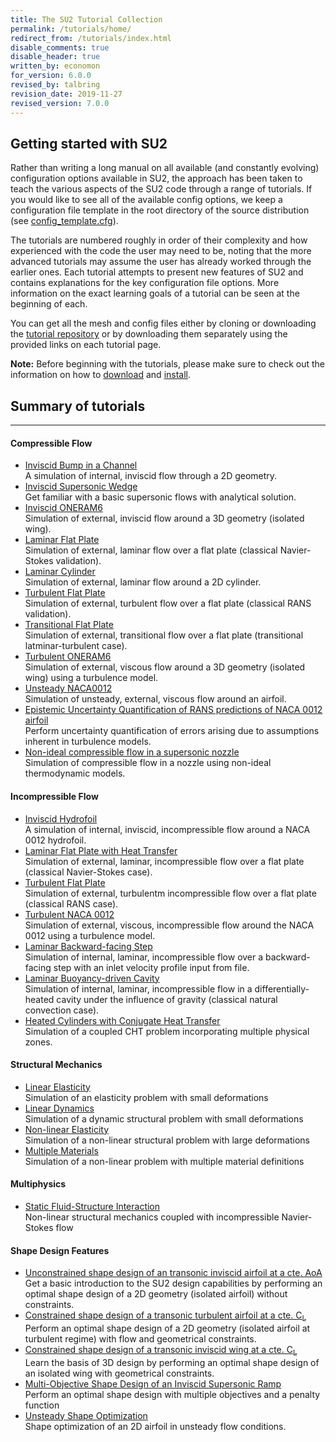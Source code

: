 ```yaml
---
title: The SU2 Tutorial Collection
permalink: /tutorials/home/
redirect_from: /tutorials/index.html
disable_comments: true
disable_header: true
written_by: economon
for_version: 6.0.0
revised_by: talbring
revision_date: 2019-11-27
revised_version: 7.0.0
---
```


## Getting started with SU2

Rather than writing a long manual on all available (and constantly evolving) configuration options available in SU2, the approach has been taken to teach the various aspects of the SU2 code through a range of tutorials. If you would like to see all of the available config options, we keep a configuration file template in the root directory of the source distribution (see [config_template.cfg](https://github.com/su2code/SU2/blob/master/config_template.cfg)).

The tutorials are numbered roughly in order of their complexity and how experienced with the code the user may need to be, noting that the more advanced tutorials may assume the user has already worked through the earlier ones. Each tutorial attempts to present new features of SU2 and contains explanations for the key configuration file options. More information on the exact learning goals of a tutorial can be seen at the beginning of each.

You can get all the mesh and config files either by cloning or downloading the [tutorial repository](https://github.com/su2code/Tutorials) or by downloading them separately using the provided links on each tutorial page.

**Note:** Before beginning with the tutorials, please make sure to check out the information on how to [download](/su2/docs_v7/Download/) and [install](/su2/docs_v7/Installation/).

## Summary of tutorials
------

#### Compressible Flow

* [Inviscid Bump in a Channel](/su2/Tutorials/Inviscid_Bump/)   
A simulation of internal, inviscid flow through a 2D geometry.
* [Inviscid Supersonic Wedge](/su2/Tutorials/Inviscid_Wedge/)    
Get familiar with a basic supersonic flows with analytical solution.
* [Inviscid ONERAM6](/su2/Tutorials/Inviscid_ONERAM6/)    
Simulation of external, inviscid flow around a 3D geometry (isolated wing).
* [Laminar Flat Plate](/su2/Tutorials/Laminar_Flat_Plate/)   
Simulation of external, laminar flow over a flat plate (classical Navier-Stokes validation).
* [Laminar Cylinder](/su2/Tutorials/Laminar_Cylinder/)    
Simulation of external, laminar flow around a 2D cylinder.
* [Turbulent Flat Plate](/su2/Tutorials/Turbulent_Flat_Plate/)    
Simulation of external, turbulent flow over a flat plate (classical RANS validation).
* [Transitional Flat Plate](/su2/Tutorials/Transitional_Flat_Plate/)    
Simulation of external, transitional flow over a flat plate (transitional latminar-turbulent case).
* [Turbulent ONERAM6](/su2/Tutorials/Turbulent_ONERAM6/)     
Simulation of external, viscous flow around a 3D geometry (isolated wing) using a turbulence model.
* [Unsteady NACA0012](/su2/Tutorials/Unsteady_NACA0012/)     
Simulation of unsteady, external, viscous flow around an airfoil.
* [Epistemic Uncertainty Quantification of RANS predictions of NACA 0012 airfoil](/su2/Tutorials/UQ_NACA0012/)    
Perform uncertainty quantification of errors arising due to assumptions inherent in turbulence models.
* [Non-ideal compressible flow in a supersonic nozzle](/su2/Tutorials/NICFD_nozzle/)    
Simulation of compressible flow in a nozzle using non-ideal thermodynamic models.

#### Incompressible Flow

* [Inviscid Hydrofoil](/su2/Tutorials/Inc_Inviscid_Hydrofoil/)   
A simulation of internal, inviscid, incompressible flow around a NACA 0012 hydrofoil.
* [Laminar Flat Plate with Heat Transfer](/su2/Tutorials/Inc_Laminar_Flat_Plate/)    
Simulation of external, laminar, incompressible flow over a flat plate (classical Navier-Stokes case).
* [Turbulent Flat Plate](/su2/Tutorials/Inc_Turbulent_Flat_Plate/)    
Simulation of external, turbulentm incompressible flow over a flat plate (classical RANS case).
* [Turbulent NACA 0012](/su2/Tutorials/Inc_Turbulent_NACA0012/)    
Simulation of external, viscous, incompressible flow around the NACA 0012 using a turbulence model.
* [Laminar Backward-facing Step](/su2/Tutorials/Inc_Laminar_Step/)    
Simulation of internal, laminar, incompressible flow over a backward-facing step with an inlet velocity profile input from file.
* [Laminar Buoyancy-driven Cavity](/su2/Tutorials/Inc_Laminar_Cavity/)    
Simulation of internal, laminar, incompressible flow in a differentially-heated cavity under the influence of gravity (classical natural convection case).
* [Heated Cylinders with Conjugate Heat Transfer](/su2/Tutorials/Inc_Heated_Cylinders/)     
Simulation of a coupled CHT problem incorporating multiple physical zones.

#### Structural Mechanics
* [Linear Elasticity](/su2/Tutorials/Linear_Elasticity/)  
Simulation of an elasticity problem with small deformations
* [Linear Dynamics](/su2/Tutorials/Linear_Dynamics/)  
Simulation of a dynamic structural problem with small deformations
* [Non-linear Elasticity](/su2/Tutorials/Nonlinear_Elasticity/)  
Simulation of a non-linear structural problem with large deformations
* [Multiple Materials](/su2/Tutorials/Multiple_Material/)  
Simulation of a non-linear problem with multiple material definitions

#### Multiphysics
* [Static Fluid-Structure Interaction](/su2/Tutorials/Static_FSI/)  
Non-linear structural mechanics coupled with incompressible Navier-Stokes flow

#### Shape Design Features

* [Unconstrained shape design of an transonic inviscid airfoil at a cte. AoA](/su2/Tutorials/Inviscid_2D_Unconstrained_NACA0012/)
Get a basic introduction to the SU2 design capabilities by performing an optimal shape design of a 2D geometry (isolated airfoil) without constraints.
* [Constrained shape design of a transonic turbulent airfoil at a cte. C<sub>L</sub>](/su2/Tutorials/Turbulent_2D_Constrained_RAE2822/)    
Perform an optimal shape design of a 2D geometry (isolated airfoil at turbulent regime) with flow and geometrical constraints.
* [Constrained shape design of a transonic inviscid wing at a cte. C<sub>L</sub>](/su2/Tutorials/Inviscid_3D_Constrained_ONERAM6/)    
Learn the basis of 3D design by performing an optimal shape design of an isolated wing with geometrical constraints.
* [Multi-Objective Shape Design of an Inviscid Supersonic Ramp](/su2/Tutorials/Multi_Objective_Shape_Design/)    
 Perform an optimal shape design with multiple objectives and a penalty function
* [Unsteady Shape Optimization](/su2/Tutorials/Unsteady_Shape_Opt_NACA0012/)  
 Shape optimization of an 2D airfoil in unsteady flow conditions.
